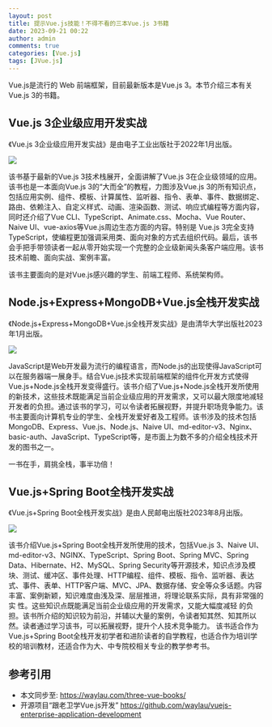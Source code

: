 ```yaml
---
layout: post
title: 提示Vue.js技能！不得不看的三本Vue.js 3书籍
date: 2023-09-21 00:22
author: admin
comments: true
categories: [Vue.js]
tags: [JVue.js]
---
```


Vue.js是流行的 Web 前端框架，目前最新版本是Vue.js 3。本节介绍三本有关Vue.js 3的书籍。

<!-- more -->

## Vue.js 3企业级应用开发实战

《Vue.js 3企业级应用开发实战》是由电子工业出版社于2022年1月出版。

![](https://img2.doubanio.com/view/subject/s/public/s34124473.jpg)

该书基于最新的Vue.js 3技术栈展开，全面讲解了Vue.js 3在企业级领域的应用。该书也是一本面向Vue.js 3的“大而全”的教程，力图涉及Vue.js 3的所有知识点，包括应用实例、组件、模板、计算属性、监听器、指令、表单、事件、数据绑定、路由、依赖注入、自定义样式、动画、渲染函数、测试、响应式编程等方面内容，同时还介绍了Vue CLI、TypeScript、Animate.css、Mocha、Vue Router、Naive UI、vue-axios等Vue.js周边生态方面的内容。特别是 Vue.js 3完全支持TypeScript，使编程更加强调采用类、面向对象的方式去组织代码。最后，该书会手把手带领读者一起从零开始实现一个完整的企业级新闻头条客户端应用。该书技术前瞻、面向实战、案例丰富。

该书主要面向的是对Vue.js感兴趣的学生、前端工程师、系统架构师。


## Node.js+Express+MongoDB+Vue.js全栈开发实战

《Node.js+Express+MongoDB+Vue.js全栈开发实战》是由清华大学出版社2023年1月出版。

![](https://img11.360buyimg.com/n1/jfs/t1/218342/18/22097/87050/63eb40a3Fc9582d30/6db723f5677e5ddf.jpg)

JavaScript是Web开发最为流行的编程语言，而Node.js的出现使得JavaScript可以在服务器端一展身手。结合Vue.js技术实现前端框架的组件化开发方式使得Vue.js+Node.js全栈开发变得盛行。该书介绍了Vue.js+Node.js全栈开发所使用的新技术，这些技术既能满足当前企业级应用的开发需求，又可以最大限度地减轻开发者的负担。通过该书的学习，可以令读者拓展视野，并提升职场竞争能力。该书主要面向计算机专业的学生、全栈开发爱好者及工程师。该书涉及的技术包括MongoDB、Express、Vue.js、Node.js、Naive UI、md-editor-v3、Nginx、basic-auth、JavaScript、TypeScript等，是市面上为数不多的介绍全栈技术开发的图书之一。

一书在手，肩挑全栈，事半功倍！



## Vue.js+Spring Boot全栈开发实战

《Vue.js+Spring Boot全栈开发实战》是由人民邮电出版社2023年8月出版。

![](https://img10.360buyimg.com/n1/jfs/t1/120438/2/25818/63451/6500248fFd7524d47/7579832ae51c3fcf.jpg)


该书介绍Vue.js+Spring Boot全栈开发所使用的技术，包括Vue.js 3、Naive UI、md-editor-v3、NGINX、TypeScript、Spring Boot、Spring MVC、Spring Data、Hibernate、H2、MySQL、Spring Security等开源技术，知识点涉及模块、测试、缓冲区、事件处理、HTTP编程、组件、模板、指令、监听器、表达式、事件、表单、HTTP客户端、MVC、JPA、数据存储、安全等众多话题。内容丰富、案例新颖，知识难度由浅及深、层层推进，将理论联系实际，具有非常强的实 性。这些知识点既能满足当前企业级应用的开发需求，又能大幅度减轻 的负担。该书所介绍的知识较为前沿，并辅以大量的案例，令读者知其然、知其所以然。读者通过学习该书，可以拓展视野，提升个人技术竞争能力。 该书适合作为Vue.js+Spring Boot全栈开发初学者和进阶读者的自学教程，也适合作为培训学校的培训教材，还适合作为大、中专院校相关专业的教学参考书。

## 参考引用

* 本文同步至:  <https://waylau.com/three-vue-books/>
* 开源项目“跟老卫学Vue.js开发” <https://github.com/waylau/vuejs-enterprise-application-development>